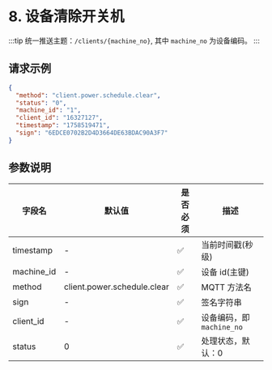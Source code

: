 # 8. 设备清除开关机

:::tip
统一推送主题：`/clients/{machine_no}`, 其中 `machine_no` 为设备编码。
:::

## 请求示例

```json
{
  "method": "client.power.schedule.clear",
  "status": "0",
  "machine_id": "1",
  "client_id": "16327127",
  "timestamp": "1758519471",
  "sign": "6EDCE0702B2D4D3664DE63BDAC90A3F7"
}
```

## 参数说明

| 字段名     | 默认值                      | 是否必须 | 描述                      |
| ---------- | --------------------------- | -------- | ------------------------- |
| timestamp  | -                           | ✅       | 当前时间戳(秒级)          |
| machine_id | -                           | ✅       | 设备 id(主键)             |
| method     | client.power.schedule.clear | ✅       | MQTT 方法名               |
| sign       | -                           | ✅       | 签名字符串                |
| client_id  | -                           | ✅       | 设备编码，即 `machine_no` |
| status     | 0                           | ✅       | 处理状态，默认：0         |
